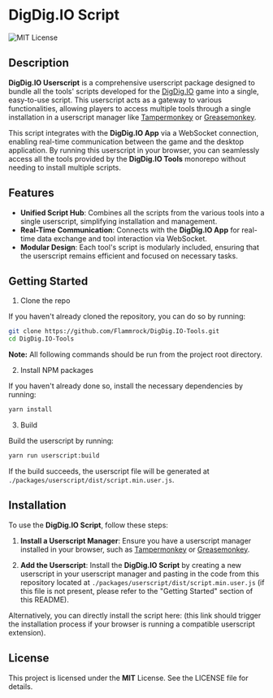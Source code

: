 
# DigDig.IO Script
![MIT License](https://img.shields.io/badge/License-MIT-green.svg)

## Description

**DigDig.IO Userscript** is a comprehensive userscript package designed to bundle all the tools' scripts developed for the [DigDig.IO](https://digdig.io/) game into a single, easy-to-use script. This userscript acts as a gateway to various functionalities, allowing players to access multiple tools through a single installation in a userscript manager like [Tampermonkey](https://www.tampermonkey.net/) or [Greasemonkey](https://www.greasespot.net/).

This script integrates with the **DigDig.IO App** via a WebSocket connection, enabling real-time communication between the game and the desktop application. By running this userscript in your browser, you can seamlessly access all the tools provided by the **DigDig.IO Tools** monorepo without needing to install multiple scripts.

## Features

- **Unified Script Hub**: Combines all the scripts from the various tools into a single userscript, simplifying installation and management.
- **Real-Time Communication**: Connects with the **DigDig.IO App** for real-time data exchange and tool interaction via WebSocket.
- **Modular Design**: Each tool's script is modularly included, ensuring that the userscript remains efficient and focused on necessary tasks.

## Getting Started

1. Clone the repo

If you haven't already cloned the repository, you can do so by running:
```bash
git clone https://github.com/Flammrock/DigDig.IO-Tools.git
cd DigDig.IO-Tools
```

**Note:** All following commands should be run from the project root directory.

2. Install NPM packages

If you haven't already done so, install the necessary dependencies by running:
```bash
yarn install
```

3. Build

Build the userscript by running:
```bash
yarn run userscript:build
```

If the build succeeds, the userscript file will be generated at `./packages/userscript/dist/script.min.user.js`.

## Installation

To use the **DigDig.IO Script**, follow these steps:

1. **Install a Userscript Manager**: Ensure you have a userscript manager installed in your browser, such as [Tampermonkey](https://www.tampermonkey.net/) or [Greasemonkey](https://www.greasespot.net/).

2. **Add the Userscript**: Install the **DigDig.IO Script** by creating a new userscript in your userscript manager and pasting in the code from this repository located at `./packages/userscript/dist/script.min.user.js` (if this file is not present, please refer to the "Getting Started" section of this README).

Alternatively, you can directly install the script here: (this link should trigger the installation process if your browser is running a compatible userscript extension).

## License

This project is licensed under the **MIT** License. See the LICENSE file for details.
